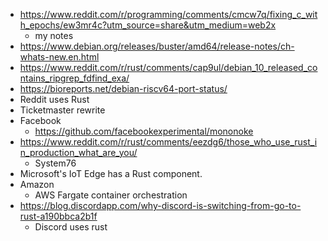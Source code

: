 - https://www.reddit.com/r/programming/comments/cmcw7q/fixing_c_with_epochs/ew3mr4c?utm_source=share&utm_medium=web2x
  - my notes
- https://www.debian.org/releases/buster/amd64/release-notes/ch-whats-new.en.html
- https://www.reddit.com/r/rust/comments/cap9ul/debian_10_released_contains_ripgrep_fdfind_exa/
- https://bioreports.net/debian-riscv64-port-status/
- Reddit uses Rust
- Ticketmaster rewrite
- Facebook
  - https://github.com/facebookexperimental/mononoke
- https://www.reddit.com/r/rust/comments/eezdg6/those_who_use_rust_in_production_what_are_you/
  - System76
- Microsoft's IoT Edge has a Rust component.
- Amazon
  - AWS Fargate container orchestration
- https://blog.discordapp.com/why-discord-is-switching-from-go-to-rust-a190bbca2b1f
  - Discord uses rust